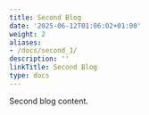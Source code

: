 ```yaml
---
title: Second Blog
date: '2025-06-12T01:06:02+01:00'
weight: 2
aliases:
- /docs/second_1/
description: ''
linkTitle: Second Blog
type: docs
---
```


Second blog content.
